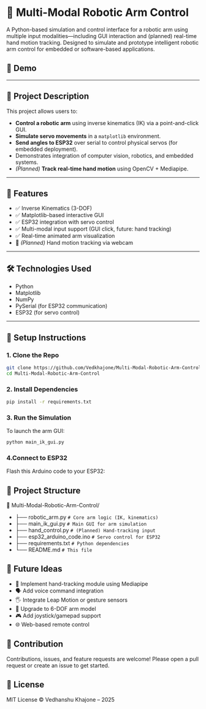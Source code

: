 # 🤖 Multi-Modal Robotic Arm Control

A Python-based simulation and control interface for a robotic arm using multiple input modalities—including GUI interaction and (planned) real-time hand motion tracking. Designed to simulate and prototype intelligent robotic arm control for embedded or software-based applications.

## 📸 Demo
---

## 🧠 Project Description

This project allows users to:
- **Control a robotic arm** using inverse kinematics (IK) via a point-and-click GUI.
- **Simulate servo movements** in a `matplotlib` environment.
- **Send angles to ESP32** over serial to control physical servos (for embedded deployment).
- Demonstrates integration of computer vision, robotics, and embedded systems.
- *(Planned)* **Track real-time hand motion** using OpenCV + Mediapipe.

---

## 🚀 Features

- ✅ Inverse Kinematics (3-DOF)
- ✅ Matplotlib-based interactive GUI
- ✅ ESP32 integration with servo control
- ✅ Multi-modal input support (GUI click, future: hand tracking)
- ✅ Real-time animated arm visualization
- 🔄 *(Planned)* Hand motion tracking via webcam

---

## 🛠️ Technologies Used

- Python 
- Matplotlib
- NumPy
- PySerial (for ESP32 communication)
- ESP32 (for servo control)

---

## 🔧 Setup Instructions

### 1. Clone the Repo
```bash
git clone https://github.com/Vedkhajone/Multi-Modal-Robotic-Arm-Control.git
cd Multi-Modal-Robotic-Arm-Control
```
### 2. Install Dependencies
```bash
pip install -r requirements.txt
```
### 3. Run the Simulation
To launch the arm GUI:
```bash
python main_ik_gui.py
```
### 4.Connect to ESP32
Flash this Arduino code to your ESP32:


## 📂 Project Structure

📁 Multi-Modal-Robotic-Arm-Control/
- ├── robotic_arm.py                 `# Core arm logic (IK, kinematics)`
- ├── main_ik_gui.py                 `# Main GUI for arm simulation`
- ├── hand_control.py                `# (Planned) Hand-tracking input`
- ├── esp32_arduino_code.ino         `# Servo control for ESP32`
- ├── requirements.txt               `# Python dependencies`
- └── README.md                      `# This file`

## 🧠 Future Ideas
- 👋 Implement hand-tracking module using Mediapipe
- 🗣️ Add voice command integration
- 🖐️ Integrate Leap Motion or gesture sensors
- 🤖 Upgrade to 6-DOF arm model
- 🎮 Add joystick/gamepad support
- 🌐 Web-based remote control

## 🤝 Contribution
Contributions, issues, and feature requests are welcome!
Please open a pull request or create an issue to get started.

## 📜 License
MIT License © Vedhanshu Khajone – 2025


